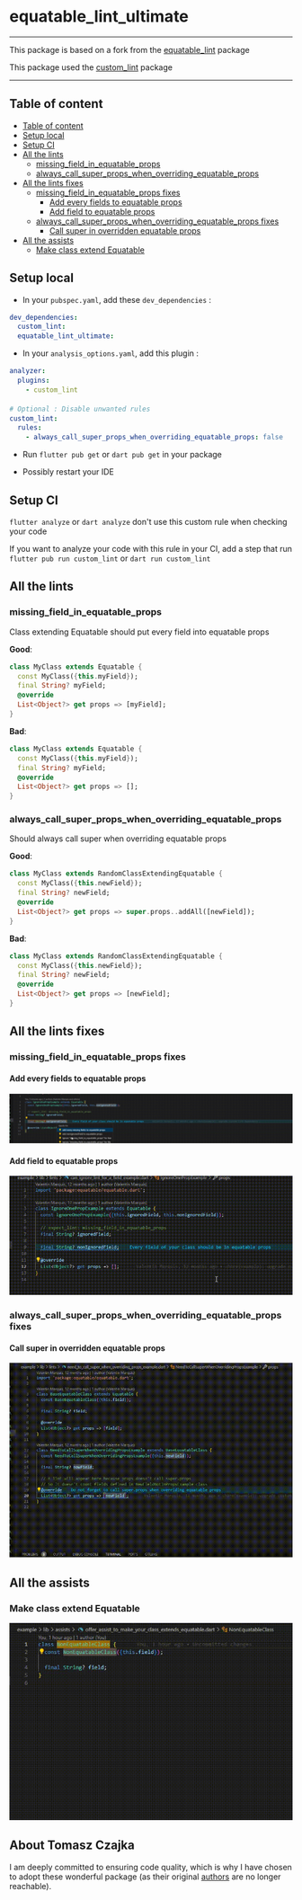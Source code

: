 # equatable_lint_ultimate

---

This package is based on a fork from the [equatable_lint](https://pub.dev/packages/equatable_lint) package

This package used the [custom_lint](https://github.com/invertase/dart_custom_lint) package

---

## Table of content

- [Table of content](#table-of-content)
- [Setup local](#setup-local)
- [Setup CI](#setup-ci)
- [All the lints](#all-the-lints)
  - [missing\_field\_in\_equatable_props](#missing_field_in_equatable_props)
  - [always\_call\_super\_props\_when\_overriding\_equatable\_props](#always_call_super_props_when_overriding_equatable_props)
- [All the lints fixes](#all-the-lints-fixes)
  - [missing\_field\_in\_equatable_props fixes](#missing_field_in_equatable_props-fixes)
    - [Add every fields to equatable props](#add-every-fields-to-equatable-props)
    - [Add field to equatable props](#add-field-to-equatable-props)
  - [always\_call\_super\_props\_when\_overriding\_equatable\_props fixes](#always_call_super_props_when_overriding_equatable_props-fixes)
    - [Call super in overridden equatable props](#call-super-in-overridden-equatable-props)
- [All the assists](#all-the-assists)
  - [Make class extend Equatable](#make-class-extend-equatable)

## Setup local

- In your `pubspec.yaml`, add these `dev_dependencies` :

```yaml
dev_dependencies:
  custom_lint:
  equatable_lint_ultimate:
```

- In your `analysis_options.yaml`, add this plugin :

```yaml
analyzer:
  plugins:
    - custom_lint

# Optional : Disable unwanted rules
custom_lint:
  rules:
    - always_call_super_props_when_overriding_equatable_props: false
```

- Run `flutter pub get` or `dart pub get` in your package

- Possibly restart your IDE

## Setup CI

`flutter analyze` or `dart analyze` don't use this custom rule when checking your code

If you want to analyze your code with this rule in your CI, add a step that run `flutter pub run custom_lint` or `dart run custom_lint`

## All the lints

### missing_field_in_equatable_props

Class extending Equatable should put every field into equatable props

**Good**:

```dart
class MyClass extends Equatable {
  const MyClass({this.myField});
  final String? myField;
  @override
  List<Object?> get props => [myField];
}
```

**Bad**:

```dart
class MyClass extends Equatable {
  const MyClass({this.myField});
  final String? myField;
  @override
  List<Object?> get props => [];
}
```

### always_call_super_props_when_overriding_equatable_props

Should always call super when overriding equatable props

**Good**:

```dart
class MyClass extends RandomClassExtendingEquatable {
  const MyClass({this.newField});
  final String? newField;
  @override
  List<Object?> get props => super.props..addAll([newField]);
}
```

**Bad**:

```dart
class MyClass extends RandomClassExtendingEquatable {
  const MyClass({this.newField});
  final String? newField;
  @override
  List<Object?> get props => [newField];
}
```

## All the lints fixes

### missing_field_in_equatable_props fixes

#### Add every fields to equatable props

![Add every fields to equatable props sample](https://raw.githubusercontent.com/TomaszCz/equatable_lint/main/resources/add_every_fields_to_equatable_props.gif)

#### Add field to equatable props

![Add field to equatable props sample](https://raw.githubusercontent.com/TomaszCz/equatable_lint/main/resources/add_field_to_equatable_props.gif)

### always_call_super_props_when_overriding_equatable_props fixes

#### Call super in overridden equatable props

![Call super in overridden equatable props sample](https://raw.githubusercontent.com/TomaszCz/equatable_lint/main/resources/call_super_in_overridden_equatable_props.gif)

## All the assists

### Make class extend Equatable

![Make class extend Equatable sample](https://raw.githubusercontent.com/TomaszCz/equatable_lint/main/resources/make_class_extend_equatable.gif)

## About Tomasz Czajka

I am deeply committed to ensuring code quality, which is why I have chosen to adopt these wonderful package (as their original [authors](https://github.com/Bendix20/equatable_lint?tab=readme-ov-file#-about-bam) are no longer reachable).
